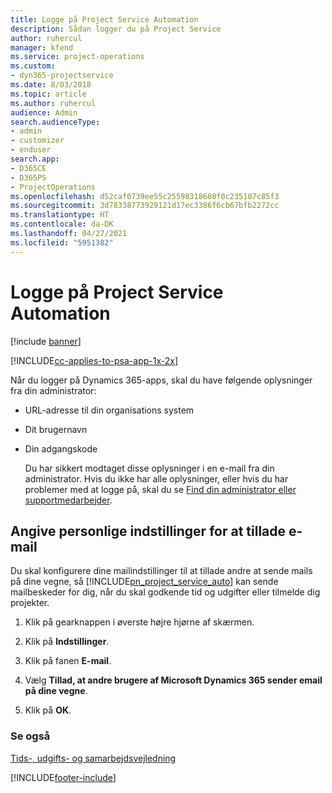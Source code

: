 ```yaml
---
title: Logge på Project Service Automation
description: Sådan logger du på Project Service
author: ruhercul
manager: kfend
ms.service: project-operations
ms.custom:
- dyn365-projectservice
ms.date: 8/03/2018
ms.topic: article
ms.author: ruhercul
audience: Admin
search.audienceType:
- admin
- customizer
- enduser
search.app:
- D365CE
- D365PS
- ProjectOperations
ms.openlocfilehash: d52caf0739ee55c25598318608f0c235107c85f3
ms.sourcegitcommit: 3d78338773929121d17ec3386f6cb67bfb2272cc
ms.translationtype: HT
ms.contentlocale: da-DK
ms.lasthandoff: 04/27/2021
ms.locfileid: "5951382"
---
```

# <a name="sign-in-to-project-service-automation"></a>Logge på Project Service Automation

[!include [banner](../includes/psa-now-project-operations.md)]

[!INCLUDE[cc-applies-to-psa-app-1x-2x](../includes/cc-applies-to-psa-app-1x-2x.md)]

Når du logger på Dynamics 365-apps, skal du have følgende oplysninger fra din administrator:  
  
- URL-adresse til din organisations system  
  
- Dit brugernavn  
  
- Din adgangskode  
  
  Du har sikkert modtaget disse oplysninger i en e-mail fra din administrator. Hvis du ikke har alle oplysninger, eller hvis du har problemer med at logge på, skal du se [Find din administrator eller supportmedarbejder](/dynamics365/customerengagement/on-premises/basics/find-administrator-support).  
  
## <a name="set-your-personal-options-to-allow-email"></a>Angive personlige indstillinger for at tillade e-mail  
 Du skal konfigurere dine mailindstillinger til at tillade andre at sende mails på dine vegne, så [!INCLUDE[pn_project_service_auto](../includes/pn-project-service-auto.md)] kan sende mailbeskeder for dig, når du skal godkende tid og udgifter eller tilmelde dig projekter.  
  
1.  Klik på gearknappen i øverste højre hjørne af skærmen.  
  
2.  Klik på **Indstillinger**.  
  
3.  Klik på fanen **E-mail**.  
  
4.  Vælg **Tillad, at andre brugere af Microsoft Dynamics 365 sender email på dine vegne**.  
  
5.  Klik på **OK**.  
  
### <a name="see-also"></a>Se også  
 [Tids-, udgifts- og samarbejdsvejledning](../psa/time-expense-collaboration-guide.md)


[!INCLUDE[footer-include](../includes/footer-banner.md)]